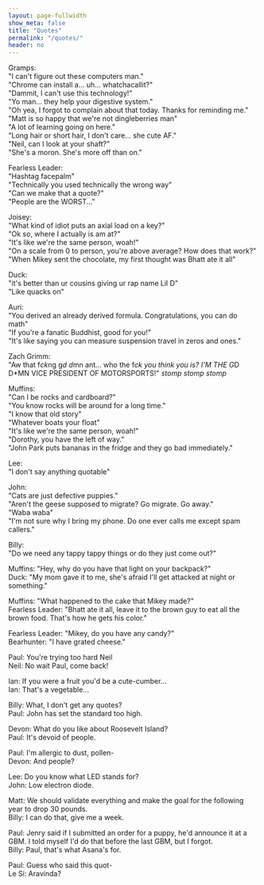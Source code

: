 ```yaml
---
layout: page-fullwidth
show_meta: false
title: "Quotes"
permalink: "/quotes/"
header: no
---
```


Gramps:  
"I can't figure out these computers man."  
"Chrome can install a... uh... whatchacallit?"  
"Dammit, I can't use this technology!"  
"Yo man... they help your digestive system."  
"Oh yea, I forgot to complain about that today. Thanks for reminding me."  
"Matt is so happy that we're not dingleberries man"  
"A lot of learning going on here."  
"Long hair or short hair, I don't care... she cute AF."  
"Neil, can I look at your shaft?"  
"She's a moron.  She's more off than on."  

Fearless Leader:  
"Hashtag facepalm"  
"Technically you used technically the wrong way"  
"Can we make that a quote?"  
"People are the WORST..."  

Joisey:  
"What kind of idiot puts an axial load on a key?"  
"Ok so, where I actually is am at?"  
"It's like we're the same person, woah!"  
"On a scale from 0 to person, you're above average? How does that work?"  
"When Mikey sent the chocolate, my first thought was Bhatt ate it all"

Duck:  
"it's better than ur cousins giving ur rap name Lil D"  
"Like quacks on"  

Auri:  
"You derived an already derived formula. Congratulations, you can do math"  
"If you're a fanatic Buddhist, good for you!"  
"It's like saying you can measure suspension travel in zeros and ones."  

Zach Grimm:  
"Aw that f*ck*ng g*d d*mn ant... who the f*ck you think you is? I'M THE G*D D*MN VICE PRESIDENT OF MOTORSPORTS!" *stomp stomp stomp*  

Muffins:  
"Can I be rocks and cardboard?"  
"You know rocks will be around for a long time."  
"I know that old story"  
"Whatever boats your float"  
"It's like we're the same person, woah!"  
"Dorothy, you have the left of way."  
"John Park puts bananas in the fridge and they go bad immediately."  

Lee:  
"I don't say anything quotable"  

John:  
"Cats are just defective puppies."  
"Aren't the geese supposed to migrate?  Go migrate.  Go away."  
"Waba waba"  
"I'm not sure why I bring my phone.  Do one ever calls me except spam callers."  

Billy:  
"Do we need any tappy tappy things or do they just come out?"  

Muffins: "Hey, why do you have that light on your backpack?"  
Duck: "My mom gave it to me, she's afraid I'll get attacked at night or something."  

Muffins: "What happened to the cake that Mikey made?"  
Fearless Leader: "Bhatt ate it all, leave it to the brown guy to eat all the brown food. That's how he gets his color."  

Fearless Leader: "Mikey, do you have any candy?"  
Bearhunter: "I have grated cheese."  

Paul: You're trying too hard Neil  
Neil: No wait Paul, come back!  

Ian: If you were a fruit you'd be a cute-cumber...  
Ian: That's a vegetable...  

Billy: What, I don't get any quotes?  
Paul: John has set the standard too high.  

Devon: What do you like about Roosevelt Island?  
Paul: It's devoid of people.  

Paul: I'm allergic to dust, pollen-  
Devon: And people?  

Lee: Do you know what LED stands for?  
John: Low electron diode.  

Matt: We should validate everything and make the goal for the following year to drop 30 pounds.  
Billy: I can do that, give me a week.  

Paul: Jenry said if I submitted an order for a puppy, he'd announce it at a GBM.  I told myself I'd do that before the last GBM, but I forgot.  
Billy: Paul, that's what Asana's for.  

Paul: Guess who said this quot-  
Le Si:  Aravinda?  
